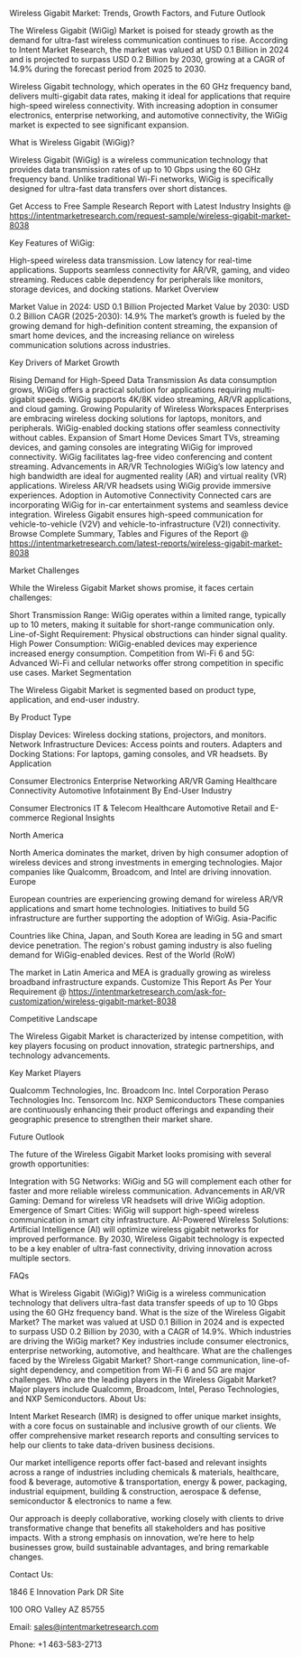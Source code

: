 Wireless Gigabit Market: Trends, Growth Factors, and Future Outlook

The Wireless Gigabit (WiGig) Market is poised for steady growth as the demand for ultra-fast wireless communication continues to rise. According to Intent Market Research, the market was valued at USD 0.1 Billion in 2024 and is projected to surpass USD 0.2 Billion by 2030, growing at a CAGR of 14.9% during the forecast period from 2025 to 2030.

Wireless Gigabit technology, which operates in the 60 GHz frequency band, delivers multi-gigabit data rates, making it ideal for applications that require high-speed wireless connectivity. With increasing adoption in consumer electronics, enterprise networking, and automotive connectivity, the WiGig market is expected to see significant expansion.

What is Wireless Gigabit (WiGig)?

Wireless Gigabit (WiGig) is a wireless communication technology that provides data transmission rates of up to 10 Gbps using the 60 GHz frequency band. Unlike traditional Wi-Fi networks, WiGig is specifically designed for ultra-fast data transfers over short distances.

Get Access to Free Sample Research Report with Latest Industry Insights @  https://intentmarketresearch.com/request-sample/wireless-gigabit-market-8038

Key Features of WiGig:

High-speed wireless data transmission.
Low latency for real-time applications.
Supports seamless connectivity for AR/VR, gaming, and video streaming.
Reduces cable dependency for peripherals like monitors, storage devices, and docking stations.
Market Overview

Market Value in 2024: USD 0.1 Billion
Projected Market Value by 2030: USD 0.2 Billion
CAGR (2025-2030): 14.9%
The market’s growth is fueled by the growing demand for high-definition content streaming, the expansion of smart home devices, and the increasing reliance on wireless communication solutions across industries.

Key Drivers of Market Growth

Rising Demand for High-Speed Data Transmission
As data consumption grows, WiGig offers a practical solution for applications requiring multi-gigabit speeds.
WiGig supports 4K/8K video streaming, AR/VR applications, and cloud gaming.
Growing Popularity of Wireless Workspaces
Enterprises are embracing wireless docking solutions for laptops, monitors, and peripherals.
WiGig-enabled docking stations offer seamless connectivity without cables.
Expansion of Smart Home Devices
Smart TVs, streaming devices, and gaming consoles are integrating WiGig for improved connectivity.
WiGig facilitates lag-free video conferencing and content streaming.
Advancements in AR/VR Technologies
WiGig’s low latency and high bandwidth are ideal for augmented reality (AR) and virtual reality (VR) applications.
Wireless AR/VR headsets using WiGig provide immersive experiences.
Adoption in Automotive Connectivity
Connected cars are incorporating WiGig for in-car entertainment systems and seamless device integration.
Wireless Gigabit ensures high-speed communication for vehicle-to-vehicle (V2V) and vehicle-to-infrastructure (V2I) connectivity.
Browse Complete Summary, Tables and Figures of the Report @ https://intentmarketresearch.com/latest-reports/wireless-gigabit-market-8038

Market Challenges

While the Wireless Gigabit Market shows promise, it faces certain challenges:

Short Transmission Range: WiGig operates within a limited range, typically up to 10 meters, making it suitable for short-range communication only.
Line-of-Sight Requirement: Physical obstructions can hinder signal quality.
High Power Consumption: WiGig-enabled devices may experience increased energy consumption.
Competition from Wi-Fi 6 and 5G: Advanced Wi-Fi and cellular networks offer strong competition in specific use cases.
Market Segmentation

The Wireless Gigabit Market is segmented based on product type, application, and end-user industry.

By Product Type

Display Devices: Wireless docking stations, projectors, and monitors.
Network Infrastructure Devices: Access points and routers.
Adapters and Docking Stations: For laptops, gaming consoles, and VR headsets.
By Application

Consumer Electronics
Enterprise Networking
AR/VR Gaming
Healthcare Connectivity
Automotive Infotainment
By End-User Industry

Consumer Electronics
IT & Telecom
Healthcare
Automotive
Retail and E-commerce
Regional Insights

North America

North America dominates the market, driven by high consumer adoption of wireless devices and strong investments in emerging technologies.
Major companies like Qualcomm, Broadcom, and Intel are driving innovation.
Europe

European countries are experiencing growing demand for wireless AR/VR applications and smart home technologies.
Initiatives to build 5G infrastructure are further supporting the adoption of WiGig.
Asia-Pacific

Countries like China, Japan, and South Korea are leading in 5G and smart device penetration.
The region's robust gaming industry is also fueling demand for WiGig-enabled devices.
Rest of the World (RoW)

The market in Latin America and MEA is gradually growing as wireless broadband infrastructure expands.
Customize This Report As Per Your Requirement @  https://intentmarketresearch.com/ask-for-customization/wireless-gigabit-market-8038

Competitive Landscape

The Wireless Gigabit Market is characterized by intense competition, with key players focusing on product innovation, strategic partnerships, and technology advancements.

Key Market Players

Qualcomm Technologies, Inc.
Broadcom Inc.
Intel Corporation
Peraso Technologies Inc.
Tensorcom Inc.
NXP Semiconductors
These companies are continuously enhancing their product offerings and expanding their geographic presence to strengthen their market share.

Future Outlook

The future of the Wireless Gigabit Market looks promising with several growth opportunities:

Integration with 5G Networks: WiGig and 5G will complement each other for faster and more reliable wireless communication.
Advancements in AR/VR Gaming: Demand for wireless VR headsets will drive WiGig adoption.
Emergence of Smart Cities: WiGig will support high-speed wireless communication in smart city infrastructure.
AI-Powered Wireless Solutions: Artificial Intelligence (AI) will optimize wireless gigabit networks for improved performance.
By 2030, Wireless Gigabit technology is expected to be a key enabler of ultra-fast connectivity, driving innovation across multiple sectors.

FAQs

What is Wireless Gigabit (WiGig)?
WiGig is a wireless communication technology that delivers ultra-fast data transfer speeds of up to 10 Gbps using the 60 GHz frequency band.
What is the size of the Wireless Gigabit Market?
The market was valued at USD 0.1 Billion in 2024 and is expected to surpass USD 0.2 Billion by 2030, with a CAGR of 14.9%.
Which industries are driving the WiGig market?
Key industries include consumer electronics, enterprise networking, automotive, and healthcare.
What are the challenges faced by the Wireless Gigabit Market?
Short-range communication, line-of-sight dependency, and competition from Wi-Fi 6 and 5G are major challenges.
Who are the leading players in the Wireless Gigabit Market?
Major players include Qualcomm, Broadcom, Intel, Peraso Technologies, and NXP Semiconductors.
About Us:

Intent Market Research (IMR) is designed to offer unique market insights, with a core focus on sustainable and inclusive growth of our clients. We offer comprehensive market research reports and consulting services to help our clients to take data-driven business decisions.

Our market intelligence reports offer fact-based and relevant insights across a range of industries including chemicals & materials, healthcare, food & beverage, automotive & transportation, energy & power, packaging, industrial equipment, building & construction, aerospace & defense, semiconductor & electronics to name a few.

Our approach is deeply collaborative, working closely with clients to drive transformative change that benefits all stakeholders and has positive impacts. With a strong emphasis on innovation, we’re here to help businesses grow, build sustainable advantages, and bring remarkable changes.

Contact Us:

1846 E Innovation Park DR Site

100 ORO Valley AZ 85755

Email: sales@intentmarketresearch.com

Phone: +1 463-583-2713

 
